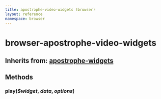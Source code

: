 ```yaml
---
title: apostrophe-video-widgets (browser)
layout: reference
namespace: browser
---
```


# browser-apostrophe-video-widgets

## Inherits from: [apostrophe-widgets](https://github.com/apostrophecms/apostrophe-documentation/tree/e71017392b54a258d8d72811456c862139150a96/modules/apostrophe-widgets/browser-apostrophe-widgets.html)

## Methods

### play\(_$widget_, _data_, _options_\)

